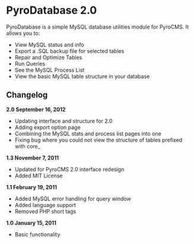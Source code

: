 # PyroDatabase 2.0

PyroDatabase is a simple MySQL database utilities module for PyroCMS. It allows you to:

* View MySQL status and info
* Export a .SQL backup file for selected tables
* Repair and Optimize Tables
* Run Queries
* See the MySQL Process List
* View the basic MySQL table structure in your database

## Changelog

**2.0 September 16, 2012**

* Updating interface and structure for 2.0
* Adding export option page
* Combining the MySQL stats and process list pages into one
* Fixing bug where you could not view the structure of tables prefixed with core_ 

**1.3 November 7, 2011**

* Updated for PyroCMS 2.0 interface redesign
* Added MIT License

**1.1 February 19, 2011**

* Added MySQL error handling for query window
* Added language support
* Removed PHP short tags

**1.0 January 15, 2011**

* Basic functionality